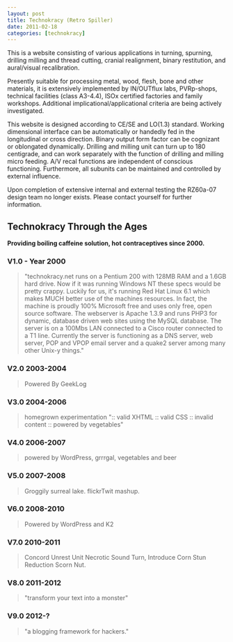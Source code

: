 ```yaml
---
layout: post
title: Technokracy (Retro Spiller) 
date: 2011-02-18
categories: [technokracy] 
---
```


This is a website consisting of various applications in turning, spurning,
drilling milling and thread cutting, cranial realignment, binary restitution,
and aural/visual recalibration.

Presently suitable for processing metal, wood, flesh, bone and other materials,
it is extensively implemented by IN/OUTflux labs, PVRp-shops, technical
facilities (class A3-4.4), ISOx certified factories and family workshops.
Additional implicational/applicational criteria are being actively
investigated.

This website is designed according to CE/SE and LO(1.3) standard. Working
dimensional interface can be automatically or handedly fed in the longitudinal
or cross direction. Binary output form factor can be cognizant or oblongated
dynamically. Drilling and milling unit can turn up to 180 centigrade, and can
work separately with the function of drilling and milling micro feeding. A/V
recal functions are independent of conscious functioning. Furthermore, all
subunits can be maintained and controlled by external influence.

Upon completion of extensive internal and external testing the RZ60a-07 
design team no longer exists. Please contact yourself for further
information.

## Technokracy Through the Ages

**Providing boiling caffeine solution, hot contraceptives since 2000.**

### V1.0 - Year 2000

> "technokracy.net runs on a Pentium 200 with 128MB RAM and a 1.6GB hard drive.
> Now if it was running Windows NT these specs would be pretty crappy. Luckily
> for us, it's running Red Hat Linux 6.1 which makes MUCH better use of the
> machines resources. In fact, the machine is proudly 100% Microsoft free and
> uses only free, open source software. The webserver is Apache 1.3.9 and runs
> PHP3 for dynamic, database driven web sites using the MySQL database. The
> server is on a 100Mbs LAN connected to a Cisco router connected to a T1 line.
> Currently the server is functioning as a DNS server, web server, POP and VPOP
> email server and a quake2 server among many other Unix-y things."

### V2.0 2003-2004

> Powered By GeekLog

### V3.0 2004-2006

> homegrown experimentation ":: valid XHTML :: valid CSS :: invalid content ::
> powered by vegetables"

### V4.0 2006-2007

> powered by WordPress, grrrgal, vegetables and beer 

### V5.0 2007-2008

> Groggily surreal lake. flickrTwit mashup.

### V6.0 2008-2010

> Powered by WordPress and K2

### V7.0 2010-2011

> Concord Unrest Unit Necrotic Sound Turn, Introduce Corn Stun Reduction Scorn
> Nut.

### V8.0 2011-2012

> "transform your text into a monster"

### V9.0 2012-?

> "a blogging framework for hackers."
